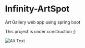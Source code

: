 # Infinity-ArtSpot
Art Gallery web app using spring boot


This project is under construction ;)

![Alt Text](https://media.giphy.com/media/xZsLh7B3KMMyUptD9D/giphy.gif)
